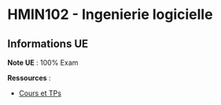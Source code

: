 # HMIN102 - Ingenierie logicielle

## Informations UE

**Note UE** : 100% Exam

**Ressources** :

- [Cours et TPs](http://www.lirmm.fr/~dony/enseig/IL/index.html)

